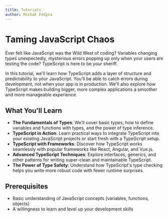 ```yaml
---
title: Tutorials
author: Michał Fedyna
---
```


# Taming JavaScript Chaos

Ever felt like JavaScript was the Wild West of coding? Variables changing types unexpectedly, mysterious errors popping up only when your users are testing the code? TypeScript is here to be your sheriff.

In this tutorial, we'll learn how TypeScript adds a layer of structure and predictability to your JavaScript. You'll be able to catch errors during development, not when your app is in production. We'll also explore how TypeScript makes building bigger, more complex applications a smoother and more manageable experience.

## What You'll Learn

- **The Fundamentals of Types**: We'll cover basic types, how to define variables and functions with types, and the power of type inference.
- **TypeScript in Action**: Learn practical ways to integrate TypeScript into your existing JavaScript projects or start fresh with a TypeScript setup.
- **TypeScript with Frameworks**: Discover how TypeScript works seamlessly with popular frameworks like React, Angular, and Vue.js.
- **Advanced TypeScript Techniques**: Explore interfaces, generics, and other patterns for writing super-clean and maintainable TypeScript.
- **The Power of Type Safety**: Understand how TypeScript's type checking helps you write more robust code with fewer runtime surprises.

## Prerequisites

- Basic understanding of JavaScript concepts (variables, functions, objects)
- A willingness to learn and level up your development skills
